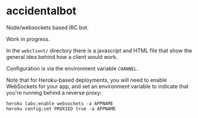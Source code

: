 accidentalbot
=============

Node/websockets based IRC bot.

Work in progress.

In the `webclient/` directory there is a javascript and HTML file that
show the general idea behind how a client would work.

Configuration is via the environment variable `CHANNEL`.

Note that for Heroku-based deployments, you will need to enable WebSockets for
your app, and set an environment variable to indicate that you're running
behind a reverse proxy:

    heroku labs:enable websockets -a APPNAME
    heroku config:set PROXIED true -a APPNAME

